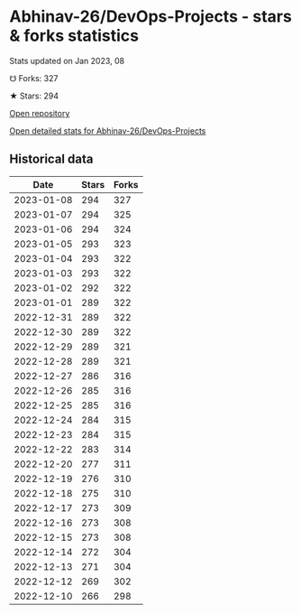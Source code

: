 # Abhinav-26/DevOps-Projects - stars & forks statistics

Stats updated on Jan 2023, 08

☋ Forks: 327

★ Stars: 294

[Open repository](https://github.com/Abhinav-26/DevOps-Projects)

[Open detailed stats for Abhinav-26/DevOps-Projects](https://reviewgithub.com/rep/Abhinav-26/DevOps-Projects)

## Historical data
| Date | Stars | Forks |
|------|-------|-------|
| 2023-01-08 | 294 | 327 | 
| 2023-01-07 | 294 | 325 | 
| 2023-01-06 | 294 | 324 | 
| 2023-01-05 | 293 | 323 | 
| 2023-01-04 | 293 | 322 | 
| 2023-01-03 | 293 | 322 | 
| 2023-01-02 | 292 | 322 | 
| 2023-01-01 | 289 | 322 | 
| 2022-12-31 | 289 | 322 | 
| 2022-12-30 | 289 | 322 | 
| 2022-12-29 | 289 | 321 | 
| 2022-12-28 | 289 | 321 | 
| 2022-12-27 | 286 | 316 | 
| 2022-12-26 | 285 | 316 | 
| 2022-12-25 | 285 | 316 | 
| 2022-12-24 | 284 | 315 | 
| 2022-12-23 | 284 | 315 | 
| 2022-12-22 | 283 | 314 | 
| 2022-12-20 | 277 | 311 | 
| 2022-12-19 | 276 | 310 | 
| 2022-12-18 | 275 | 310 | 
| 2022-12-17 | 273 | 309 | 
| 2022-12-16 | 273 | 308 | 
| 2022-12-15 | 273 | 308 | 
| 2022-12-14 | 272 | 304 | 
| 2022-12-13 | 271 | 304 | 
| 2022-12-12 | 269 | 302 | 
| 2022-12-10 | 266 | 298 | 

